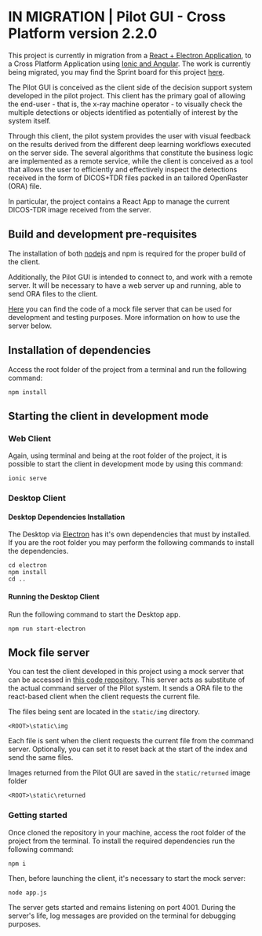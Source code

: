 # IN MIGRATION | Pilot GUI - Cross Platform version 2.2.0

This project is currently in migration from a [React + Electron Application](https://bitbucket.org/eac-ualr/dna-atr-pilot-gui/src/develop/), to a Cross Platform Application using [Ionic and Angular](https://eac-ualr.atlassian.net/wiki/spaces/D/pages/3533897729/Angular+Ionic). The work is currently being migrated, you may find the Sprint board for this project [here](https://eac-ualr.atlassian.net/jira/software/c/projects/DNAATR/boards/164).

The Pilot GUI is conceived as the client side of the decision support system developed in the pilot project. This client
has the primary goal of allowing the end-user - that is, the x-ray machine operator - to visually check the multiple
detections or objects identified as potentially of interest by the system itself.

Through this client, the pilot system provides the user with visual feedback on the results derived from the different
deep learning workflows executed on the server side. The several algorithms that constitute the business logic are
implemented as a remote service, while the client is conceived as a tool that allows the user to efficiently and
effectively inspect the detections received in the form of DICOS+TDR files packed in an tailored OpenRaster (ORA) file.

In particular, the project contains a React App to manage the current DICOS-TDR image received from the server.

## Build and development pre-requisites

The installation of both [nodejs](https://nodejs.org/) and npm is required for the proper build of the client.

Additionally, the Pilot GUI is intended to connect to, and work with a remote server. It will be necessary to have a web
server up and running, able to send ORA files to the client.

[Here](https://bitbucket.org/eac-ualr/dna-atr-socket.io-server/src/master/) you can find the code of a mock file server
that can be used for development and testing purposes. More information on how to use the server below.

## Installation of dependencies

Access the root folder of the project from a terminal and run the following command:

```
npm install
```

## Starting the client in development mode

### Web Client

Again, using terminal and being at the root folder of the project, it is possible to start the client in development
mode by using this command:

```
ionic serve
```

### Desktop Client

#### Desktop Dependencies Installation

The Desktop via [Electron](https://www.electronjs.org/) has it's own dependencies that must by installed. If you are the root folder
you may perform the following commands to install the dependencies.

```
cd electron
npm install
cd ..
```

#### Running the Desktop Client

Run the following command to start the Desktop app.

```
npm run start-electron
```

## Mock file server

You can test the client developed in this project using a mock server that can be accessed
in [this code repository](https://bitbucket.org/eac-ualr/dna-atr-socket.io-server/src/master/). This server acts as
substitute of the actual command server of the Pilot system. It sends a ORA file to the react-based client when the
client requests the current file.

The files being sent are located in the `static/img` directory.

```
<ROOT>\static\img
```

Each file is sent when the client requests the current file from the command server. Optionally, you can set it to reset
back at the start of the index and send the same files.

Images returned from the Pilot GUI are saved in the `static/returned` image folder

```
<ROOT>\static\returned
```

### Getting started

Once cloned the repository in your machine, access the root folder of the project from the terminal. To install the
required dependencies run the following command:

```
npm i
```

Then, before launching the client, it's necessary to start the mock server:

```
node app.js
```

The server gets started and remains listening on port 4001. During the server's life, log messages are provided on the
terminal for debugging purposes.
